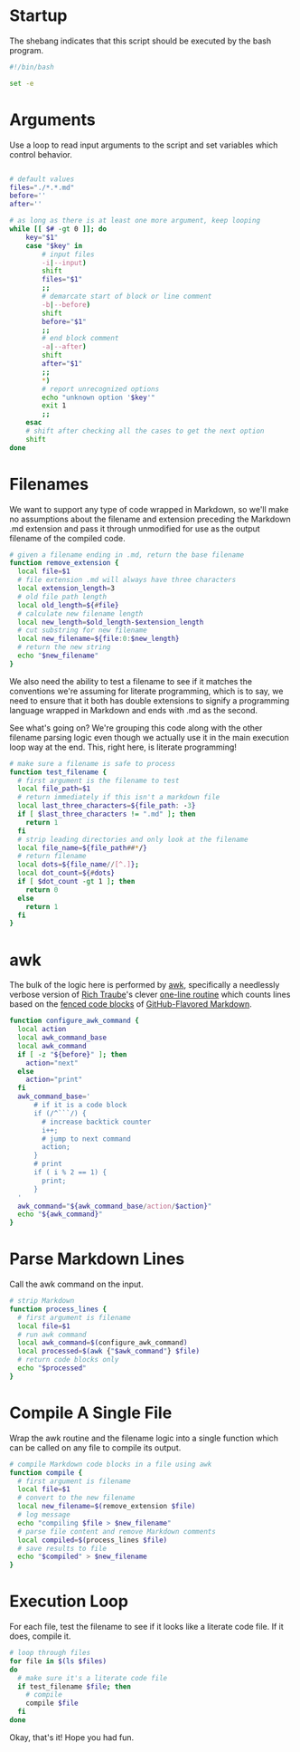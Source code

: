 # Startup #

The shebang indicates that this script should be executed by the bash program.

```bash
#!/bin/bash

set -e
```

# Arguments

Use a loop to read input arguments to the script and set variables which control behavior.

```bash

# default values
files="./*.*.md"
before=''
after=''

# as long as there is at least one more argument, keep looping
while [[ $# -gt 0 ]]; do
    key="$1"
    case "$key" in
        # input files
        -i|--input)
        shift
        files="$1"
        ;;
        # demarcate start of block or line comment
        -b|--before)
        shift
        before="$1"
        ;;
        # end block comment
        -a|--after)
        shift
        after="$1"
        ;;
        *)
        # report unrecognized options
        echo "unknown option '$key'"
        exit 1
        ;;
    esac
    # shift after checking all the cases to get the next option
    shift
done
```

# Filenames #

We want to support any type of code wrapped in Markdown, so we'll make no assumptions about the filename and extension preceding the Markdown .md extension and pass it through unmodified for use as the output filename of the compiled code.

```bash
# given a filename ending in .md, return the base filename
function remove_extension {
  local file=$1
  # file extension .md will always have three characters
  local extension_length=3
  # old file path length
  local old_length=${#file}
  # calculate new filename length
  local new_length=$old_length-$extension_length
  # cut substring for new filename
  local new_filename=${file:0:$new_length}
  # return the new string
  echo "$new_filename"
}
```

We also need the ability to test a filename to see if it matches the conventions we're assuming for literate programming, which is to say, we need to ensure that it both has double extensions to signify a programming language wrapped in Markdown and ends with .md as the second.

See what's going on? We're grouping this code along with the other filename parsing logic even though we actually use it in the main execution loop way at the end. This, right here, is literate programming!

```bash
# make sure a filename is safe to process
function test_filename {
  # first argument is the filename to test
  local file_path=$1
  # return immediately if this isn't a markdown file
  local last_three_characters=${file_path: -3}
  if [ $last_three_characters != ".md" ]; then
    return 1
  fi
  # strip leading directories and only look at the filename
  local file_name=${file_path##*/}
  # return filename
  local dots=${file_name//[^.]};
  local dot_count=${#dots}
  if [ $dot_count -gt 1 ]; then
    return 0
  else
    return 1
  fi
}
```

# awk

The bulk of the logic here is performed by [awk](https://www.gnu.org/software/gawk/manual/gawk.html), specifically a needlessly verbose version of [Rich Traube](https://github.com/trauber)'s clever [one-line routine](https://gist.github.com/trauber/4955706) which counts lines based on the [fenced code blocks](https://help.github.com/articles/creating-and-highlighting-code-blocks/) of [GitHub-Flavored Markdown](https://github.github.com/gfm/).

```bash
function configure_awk_command {
  local action
  local awk_command_base
  local awk_command
  if [ -z "${before}" ]; then
    action="next"
  else
    action="print"
  fi
  awk_command_base='
      # if it is a code block
      if (/^```/) {
        # increase backtick counter
        i++;
        # jump to next command
        action;
      }
      # print
      if ( i % 2 == 1) {
        print;
      }
  '
  awk_command="${awk_command_base/action/$action}"
  echo "${awk_command}"
}
```

# Parse Markdown Lines #

Call the awk command on the input.

```bash
# strip Markdown
function process_lines {
  # first argument is filename
  local file=$1
  # run awk command
  local awk_command=$(configure_awk_command)
  local processed=$(awk {"$awk_command"} $file)
  # return code blocks only
  echo "$processed"
}
```

# Compile A Single File #

Wrap the awk routine and the filename logic into a single
function which can be called on any file to compile its output.

```bash
# compile Markdown code blocks in a file using awk
function compile {
  # first argument is filename
  local file=$1
  # convert to the new filename
  local new_filename=$(remove_extension $file)
  # log message
  echo "compiling $file > $new_filename"
  # parse file content and remove Markdown comments
  local compiled=$(process_lines $file)
  # save results to file
  echo "$compiled" > $new_filename
}
```

# Execution Loop #

For each file, test the filename to see if it looks like a literate code file. If it does, compile it.

```bash
# loop through files
for file in $(ls $files)
do
  # make sure it's a literate code file
  if test_filename $file; then
    # compile
    compile $file
  fi
done
```

Okay, that's it! Hope you had fun.
